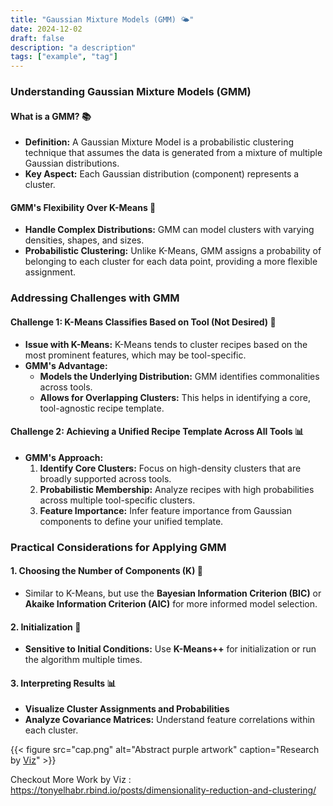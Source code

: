 ```yaml
---
title: "Gaussian Mixture Models (GMM) 🌤️"
date: 2024-12-02
draft: false
description: "a description"
tags: ["example", "tag"]
---
```



### **Understanding Gaussian Mixture Models (GMM)**  
#### **What is a GMM?** 📚

- **Definition:** A Gaussian Mixture Model is a probabilistic clustering technique that assumes the data is generated from a mixture of multiple Gaussian distributions.  
- **Key Aspect:** Each Gaussian distribution (component) represents a cluster.

#### **GMM's Flexibility Over K-Means** 🔄

- **Handle Complex Distributions:** GMM can model clusters with varying densities, shapes, and sizes.  
- **Probabilistic Clustering:** Unlike K-Means, GMM assigns a probability of belonging to each cluster for each data point, providing a more flexible assignment.

### **Addressing Challenges with GMM**  
#### **Challenge 1: K-Means Classifies Based on Tool (Not Desired)** 🚫

- **Issue with K-Means:** K-Means tends to cluster recipes based on the most prominent features, which may be tool-specific.  
- **GMM's Advantage:**  
  - **Models the Underlying Distribution:** GMM identifies commonalities across tools.  
  - **Allows for Overlapping Clusters:** This helps in identifying a core, tool-agnostic recipe template.

#### **Challenge 2: Achieving a Unified Recipe Template Across All Tools** 📊

- **GMM's Approach:**  
  1. **Identify Core Clusters:** Focus on high-density clusters that are broadly supported across tools.  
  2. **Probabilistic Membership:** Analyze recipes with high probabilities across multiple tool-specific clusters.  
  3. **Feature Importance:** Infer feature importance from Gaussian components to define your unified template.

### **Practical Considerations for Applying GMM**  
#### **1. Choosing the Number of Components (K)** 🔢

- Similar to K-Means, but use the **Bayesian Information Criterion (BIC)** or **Akaike Information Criterion (AIC)** for more informed model selection.

#### **2. Initialization** 🔁

- **Sensitive to Initial Conditions:** Use **K-Means++** for initialization or run the algorithm multiple times.

#### **3. Interpreting Results** 📊

- **Visualize Cluster Assignments and Probabilities**  
- **Analyze Covariance Matrices:** Understand feature correlations within each cluster.

{{< figure
    src="cap.png"
    alt="Abstract purple artwork"
    caption="Research by [Viz](https://tonyelhabr.rbind.io/posts/dimensionality-reduction-and-clustering/)"
    >}}

<!-- OR -->







Checkout More Work by Viz : https://tonyelhabr.rbind.io/posts/dimensionality-reduction-and-clustering/